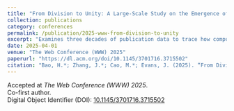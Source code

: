 ```yaml
---
title: "From Division to Unity: A Large-Scale Study on the Emergence of Computational Social Science, 1990–2021"
collection: publications
category: conferences
permalink: /publication/2025-www-from-division-to-unity
excerpt: "Examines three decades of publication data to trace how computational social science has converged across disciplines."
date: 2025-04-01
venue: "The Web Conference (WWW) 2025"
paperurl: "https://dl.acm.org/doi/10.1145/3701716.3715502"
citation: "Bao, H.*; Zhang, J.*; Cao, M.*; Evans, J. (2025). “From Division to Unity: A Large-Scale Study on the Emergence of Computational Social Science, 1990–2021.” <i>The Web Conference (WWW) 2025</i>. (co-first authors)."
---
```


Accepted at <em>The Web Conference (WWW) 2025</em>.  
Co-first author.  
Digital Object Identifier (DOI): <a href="https://dl.acm.org/doi/10.1145/3701716.3715502">10.1145/3701716.3715502</a>
